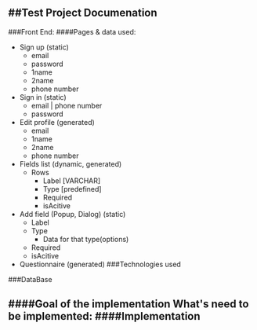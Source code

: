 ##Test Project Documenation
---

###Front End:
####Pages & data used:
- Sign up (static)
  - email
  - password
  - 1name
  - 2name
  - phone number
- Sign in (static)
  - email | phone number
  - password
- Edit profile (generated)
  - email
  - 1name
  - 2name
  - phone number
- Fields list (dynamic, generated)
  - Rows
    - Label [VARCHAR]
    - Type [predefined]
    - Required
    - isAcitive
- Add field (Popup, Dialog) (static)
    - Label 
    - Type
      - Data for that type(options)
    - Required
    - isAcitive
- Questionnaire (generated)
###Technologies used

###DataBase

####Goal of the implementation
What's need to be implemented:
####Implementation 
- 